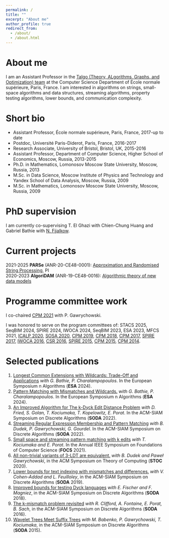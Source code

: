 ```yaml
---
permalink: /
title: ""
excerpt: "About me"
author_profile: true
redirect_from: 
  - /about/
  - /about.html
---
```


About me
======
I am an Assistant Professor in the [Talgo (Theory, ALgorithms, Graphs, and Optimization) team](https://www.di.ens.fr/TalgoTeam.html.en) at the Computer Science Department of École normale supérieure, Paris, France. I am interested in algorithms on strings, small-space algorithms and data structures, streaming algorithms, property testing algorithms, lower bounds, and communication complexity.

Short bio
======
* Assistant Professor, École normale supérieure, Paris, France, 2017-up to date
* Postdoc, Université Paris-Diderot, Paris, France, 2016-2017
* Research Associate, University of Bristol, Bristol, UK, 2015-2016
* Assistant Professor, Department of Computer Science, Higher School of Economics, Moscow, Russia, 2013-2015
* Ph.D. in Mathematics, Lomonosov Moscow State University, Moscow, Russia, 2013
* M.Sc. in Data Science, Moscow Institute of Physics and Technology and Yandex School of Data Analysis, Moscow, Russia, 2009
* M.Sc. in Mathematics, Lomonosov Moscow State University, Moscow, Russia, 2009

PhD supervision
======

I am currently co-supervising T. El Ghazi with Chien-Chung Huang and Gabriel Bathie with [N. Fijalkow](https://games-automata-play.com).  

Current projects
======
2021-2025 **PARSe** (ANR-20-CE48-0001): [Approximation and Randomised String Processing](https://starikovskaya.github.io/homepage/parse/), PI<br>
2020-2023 **AlgoriDAM** (ANR-19-CE48-0016): [Algorithmic theory of new data models](https://www.irif.fr/~algoridam/)

Programme committee work
======
I co-chaired [CPM 2021](http://cpm2021.ii.uni.wroc.pl/) with P. Gawrychowski.

I was honored to serve on the program committees of: STACS 2025, SeqBIM 2024, SPIRE 2024, IWOCA 2024, SeqBIM 2023, ESA 2023, MFCS 2021, [ICALP 2020](https://icalp2020.saarland-informatics-campus.de/), [SOSA 2020](https://www.siam.org/Conferences/CM/Conference/sosa20), [CPM 2019](http://cpm2019.di.unipi.it/), [CPM 2018](http://cpm2018.sdu.edu.cn/), [CPM 2017](http://cpm2017.mimuw.edu.pl/), [SPIRE 2017](http://cpm2017.mimuw.edu.pl/), [IWOCA 2016](http://iwoca2016.cs.helsinki.fi), [CSR 2016](http://logic.pdmi.ras.ru/csr2016/), [SPIRE 2015](http://www.dcs.kcl.ac.uk/events/spire2015/), [CPM 2015](http://www.cpm2015.di.unisa.it), [CPM 2014](https://cpm2014.hse.ru/).

Selected publications
======
1. [Longest Common Extensions with Wildcards: Trade-Off and Applications](https://drops.dagstuhl.de/storage/00lipics/lipics-vol308-esa2024/LIPIcs.ESA.2024.19/LIPIcs.ESA.2024.19.pdf) *with G. Bathie, P. Charalampopoulos*. In the European Symposium n Algorithms (**ESA** 2024).
2. [Pattern Matching with Mismatches and Wildcards.](https://drops.dagstuhl.de/storage/00lipics/lipics-vol308-esa2024/LIPIcs.ESA.2024.20/LIPIcs.ESA.2024.20.pdf) *with G. Bathie, P. Charalampopoulos*. In the European Symposium n Algorithms (**ESA** 2024).
3. [An Improved Algorithm for The k-Dyck Edit Distance Problem](https://epubs.siam.org/doi/pdf/10.1137/1.9781611977073.144) *with D. Fried, S. Golan, T. Kociumaka, T. Kopelowitz, E. Porat*. In the ACM-SIAM Symposium on Discrete Algorithms (**SODA** 2022).
4. [Streaming Regular Expression Membership and Pattern Matching](https://epubs.siam.org/doi/pdf/10.1137/1.9781611977073.30) *with B. Dudek, P. Gawrychowski, G. Gourdel*. In the ACM-SIAM Symposium on Discrete Algorithms (**SODA** 2022).
5. [Small space and streaming pattern matching with k edits](https://ieeexplore.ieee.org/document/9719798) *with T. Kociumaka and E. Porat*. In the Annual IEEE Symposium on Foundations of Computer Science (**FOCS** 2021).
6.  [All non-trivial variants of 3-LDT are equivalent.](https://dl.acm.org/doi/10.1145/3357713.3384275) *with B. Dudek and Paweł Gawrychowski*, in the ACM Symposium on Theory of Computing (**STOC** 2020).
7.   [Lower bounds for text indexing with mismatches and differences.](https://epubs.siam.org/doi/10.1137/1.9781611975482.70) *with V. Cohen-Addad and L. Feuilloley*, in the ACM-SIAM Symposium on Discrete Algorithms (**SODA** 2019).
8. [Improved bounds for testing Dyck languages](https://epubs.siam.org/doi/10.1137/1.9781611975031.100) *with E. Fischer and F. Magniez*, in the ACM-SIAM Symposium on Discrete Algorithms (**SODA** 2018).
9. [The k-mismatch problem revisited](https://epubs.siam.org/doi/10.1137/1.9781611974331.ch142) *with R. Clifford, A. Fontaine, E. Porat, B. Sach*, in the ACM-SIAM Symposium on Discrete Algorithms (**SODA** 2016).
10. [Wavelet Trees Meet Suffix Trees](https://epubs.siam.org/doi/10.1137/1.9781611973730.39) *with M. Babenko, P. Gawrychowski, T. Kociumaka*, in the 
ACM-SIAM Symposium on Discrete Algorithms (**SODA** 2015).



